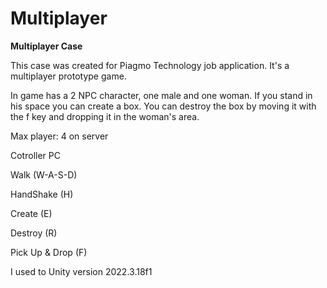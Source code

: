 # Multiplayer
 
**Multiplayer Case**

This case was created for Piagmo Technology job application.
It's a multiplayer prototype game.

In game has a 2 NPC character, one male and one woman. If you stand in his space you can create a box. You can destroy the box by moving it with the f key and dropping it in the woman's area.

Max player: 4 on server

Cotroller PC

Walk       (W-A-S-D)

HandShake  (H)      

Create     (E) 

Destroy    (R) 

Pick Up & Drop (F)

I used to Unity version 2022.3.18f1
